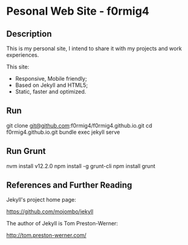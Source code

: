 # Pesonal Web Site - f0rmig4

## Description
This is my personal site, I intend to share it with my projects and work experiences.

This site:

- Responsive, Mobile friendly;
- Based on Jekyll and HTML5;
- Static, faster and optimized.

## Run 
git clone git@github.com:f0rmig4/f0rmig4.github.io.git
cd f0rmig4.github.io.git
bundle exec jekyll serve

## Run Grunt
nvm install v12.2.0
npm install -g grunt-cli
npm install
grunt

## References and Further Reading

Jekyll's project home page:

  https://github.com/mojombo/jekyll

The author of Jekyll is Tom Preston-Werner:

  http://tom.preston-werner.com/
